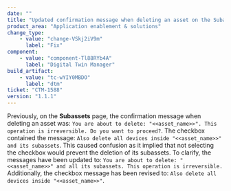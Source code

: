 ```yaml
---
date: ""
title: "Updated confirmation message when deleting an asset on the Subassets page"
product_area: "Application enablement & solutions"
change_type:
    - value: "change-VSkj2iV9m"
      label: "Fix"
component:
    - value: "component-Tl88RYb4A"
      label: "Digital Twin Manager"
build_artifact:
    - value: "tc-wYIY0MBDO"
      label: "dtm"
ticket: "CTM-1588"
version: "1.1.1"
---
```

Previously, on the **Subassets** page, the confirmation message when deleting an asset was: `You are about to delete: "<<asset_name>>". This operation is irreversible. Do you want to proceed?`. The checkbox contained the message: `Also delete all devices inside "<<asset_name>>" and its subassets`. This caused confusion as it implied that not selecting the checkbox would prevent the deletion of its subassets. To clarify, the messages have been updated to: `You are about to delete: "<<asset_name>>" and all its subassets. This operation is irreversible.` Additionally, the checkbox message has been revised to: `Also delete all devices inside "<<asset_name>>"`.
